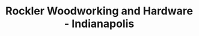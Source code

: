 ---
title: "Rockler Woodworking and Hardware - Indianapolis"
url: /indianapolis/rockler-woodworking-and-hardware-indianapolis/
shop: hardware
---